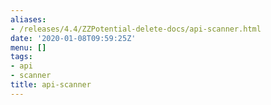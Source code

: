 ```yaml
---
aliases:
- /releases/4.4/ZZPotential-delete-docs/api-scanner.html
date: '2020-01-08T09:59:25Z'
menu: []
tags:
- api
- scanner
title: api-scanner
---
```


